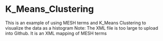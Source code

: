 # K_Means_Clustering
This is an example of using MESH terms and K_Means Clustering to visualize the data as a histogram
Note: The XML file is too large to upload into Github. It is an XML mapping of MESH terms
